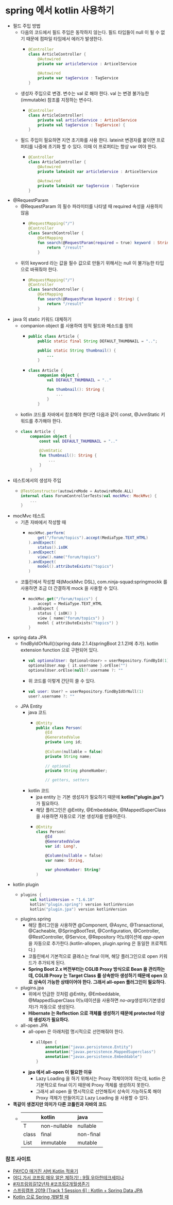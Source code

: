 # spring 에서 kotlin 사용하기

- 필드 주입 방법
  - 다음의 코드에서 필드 주입은 동작하지 않는다. 필드 타입들이 null 이 될 수 없기 때문에 컴파일 타임에서 에러가 발생한다.
    - ~~~kotlin
      @Controller
      class ArticleController {
          @Autowired
          private var articleService : ArticelService
       
          @Autowired
          private var tagService : TagService
      }
      ~~~
  - 생성자 주입으로 변경. 변수는 val 로 해야 한다. val 는 변경 불가능한(immutable) 참조를 지정하는 변수다.
    - ~~~Kotlin
      @Controller
      class ArticleController(
          private val articleService : ArticelService
          private val tagService : TagService) {
      }
      ~~~
  - 필드 주입이 필요하면 지연 초기화를 사용 한다. lateinit 변경자를 붙이면 프로퍼티를 나중에 초기화 할 수 있다. 이때 이 프로퍼티는 항상 var 여야 한다.
    - ~~~kotlin 
      @Controller
      class ArticleController {
          @Autowired
          private lateinit var articleService : ArticelService

          @Autowired
          private lateinit var tagService : TagService
      }
      ~~~
- @RequestParam
  - @RequestParam 의 필수 파라미터를 나타낼 때 required 속성을 사용하지 않음
    - ~~~ kotlin
      @RequestMapping("/")
      @Controller
      class SearchController {
          @GetMapping
          fun search(@RequestParam(required = true) keyword : String?) {
              return "/result"
          }
      ~~~
  - 위의 keyword 라는 값을 필수 값으로 만들기 위해서는 null 이 불가능한 타입으로 바꿔줘야 한다.
    - ~~~ kotlin
      @RequestMapping("/")
      @Controller
      class SearchController {
          @GetMapping
          fun search(@RequestParam keyword : String) {
              return "/result"
          }
      ~~~
- java 의 static 키워드 대체하기
  - companion object 를 사용하여 정적 필드와 메소드를 정의
    - ~~~java
      public class Article {
          public static final String DEFAULT_THUMBNAIL = "..";
         
          public static String thumbnail() {
              ...
          }
      ~~~
    - ~~~kotlin
      class Article {
          companion object {
              val DEFAULT_THUMBNAIL = ".."
              
              fun thumbnail(): String {
                  ...
              }
          }
      ~~~
  - kotlin 코드를 자바에서 참조해야 한다면 다음과 같이 const, @JvmStatic 키워드를 추가해야 한다.
  - ~~~kotlin
    class Article {
        companion object {
            const val DEFAULT_THUMBNAIL = ".."
            
            @JvmStatic
            fun thumbnail(): String {
                ...
            }
        }
    ~~~
- 테스트에서의 생성자 주입 
  - ~~~kotlin
    @TestConstructor(autowireMode = AutowireMode.ALL)
    internal class ForumControllerTests(val mockMvc: MockMvc) {
        ...
    }
    ~~~
- mocMvc 테스트
  - 기존 자바에서 작성할 때 
    - ~~~java
      mockMvc.perform(
          get("/forum/topics").accept(MediaType.TEXT_HTML)
      ).andExpect(
          status().isOK
      ).andExpect(
          view().name("forum/topics")
      ).andExpect(
          model().attributeExists("topics")
      )
      ~~~
  - 코틀린에서 작성할 때(MockMvc DSL), com.ninja-squad:springmockk 를 사용하면 조금 더 간결하게 mock 을 사용할 수 있다.
    - ~~~kotlin
      mockMvc.get("/forum/topics") {
          accept = MediaType.TEXT_HTML
      }.andExpect {
          status { isOK() }
          view { name("forum/topics") }
          model { attributeExists("topics") }
      }
      ~~~
- spring data JPA
  - findByIdOrNull()(spring data 2.1.4(springBoot 2.1.2)에 추가). kotlin extension function 으로 구현되어 있다.
    - ~~~ kotlin
      val optionalUser: Optional<User> = userRepository.findById(1)
      optionalUser.map { it.username }.orElse("")
      optionalUser.orElse(null)?.username ?: ""
      ~~~
    - 위 코드를 이렇게 간단히 쓸 수 있다.
    - ~~~kotlin
      val user: User? = userRepository.findByIdOrNull(1)
      user?.username ?: ""
      ~~~
  - JPA Entity
    - java 코드
      - ~~~java
        @Entity
        public class Person(
            @Id
            @GeneratedValue
            private Long id;
            
            @Column(nullable = false)
            private String name;
            
            // optional
            private String phoneNumber;
        
            // getters, setters
        ~~~
    - kotlin 코드
      - jpa entity 는 기본 생성자가 필요하기 때문에 **kotlin("plugin.jpa")** 가 필요하다. 
      - 해당 플러그인은 @Entity, @Embeddable, @MappedSuperClass 을 사용하면 자동으로 기본 생성자를 만들어준다.
      - ~~~kotlin
        @Entity
        class Person(
            @Id
            @GeneratedValue
            var id: Long?,
          
            @Column(nullable = false)
            var name: String,
        
            var phoneNumber: String?
        )
        ~~~
- kotlin plugin
  - ~~~kotlin
    plugins {
        val kotlinVersion = "1.6.10"
        kotlin("plugin.spring") version kotlinVersion
        kotlin("plugin.jpa") version kotlinVersion
    ~~~
  - plugins.spring 
    - 해당 플러그인을 사용하면 @Component, @Async, @Transactional, @Cacheable, @SpringBootTest, @Configuration, 
    @Controller, @RestController, @Service, @Repository 어노테이션에 *app-open*을 자동으로 추가한다.(kotlin-allopen, plugin.spring 은 동일한 프로젝트다.)
    - 코틀린에서 기본적으로 클래스는 final 이며, 해당 플러그인으로 open 키워드가 추가되게 된다.
    - **Spring Boot 2.x 버전부터는 CGLIB Proxy 방식으로 Bean 을 관리하는데,  CGLIB Proxy 는 Target Class 를 상속받아 생성하기 때문에 
    open 으로 상속이 가능한 상태이어야 한다. 그래서 all-open 플러그인이 필요하다.**
  - plugins.jpa
    - 위에서 언급한 것처럼 @Entity, @Embeddable, @MappedSuperClass 어노테이션을 사용하면 *no-arg*생성자(기본생성자)가 자동으로 생성된다.
    - **Hibernate 는 Reflection 으로 객체를 생성하기 때문에 protected 이상의 생성자가 필요하다.**
  - all-open JPA
    - all-open 은 아래처럼 명시적으로 선언해줘야 한다.
      - ~~~kotlin
        allOpen {
            annotation("javax.persistence.Entity")
            annotation("javax.persistence.MappedSuperclass")
            annotation("javax.persistence.Embeddable")
        }
        ~~~
    - **jpa 에서 all-open 이 필요한 이유**
      - Lazy Loading 을 하기 위해서는 Proxy 객체이어야 하는데, kotlin 은 기본적으로 final 이기 때문에 Proxy 객체를 생성하지 못한다. 
      - 그래서 all open 을 명시적으로 선언해줘서 상속이 가능하도록 해야 Proxy 객체가 만들어지고 Lazy Loading 을 사용할 수 있다.
- **똑같이 생겼지만 의미가 다른 코틀린과 자바의 코드** 
  - |        | kotlin |java|
    |:---|:---|:---|
    | T       |non-nullable|nullable|
    | class   | final      |non-final|
    | List<T> | immutable  |mutable|

### 참조 사이트

- [PAYCO 매거진 서버 Kotlin 적용기](https://www.youtube.com/watch?v=wiJqu7xoH58)
- [어디 가서 코프링 매우 알은 체하기! : 9월 우아한테크세미나](https://www.youtube.com/watch?v=ewBri47JWII&list=PLgXGHBqgT2TtGi82mCZWuhMu-nQy301ew)
- [#자프링외길12년차 #코프링2개월생존기](https://www.youtube.com/watch?v=RBQOlv0aRl4)
- [스프링캠프 2019 [Track 1 Session 6] : Kotlin + Spring Data JPA](https://www.youtube.com/watch?v=Ou_-DFaAUhQ)
- [Kotlin 으로 Spring 개발할 때](https://cheese10yun.github.io/spring-kotlin/)